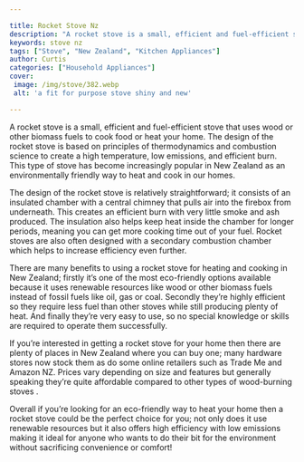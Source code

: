 ```yaml
---

title: Rocket Stove Nz
description: "A rocket stove is a small, efficient and fuel-efficient stove that uses wood or other biomass fuels to cook food or heat your home...see more detail"
keywords: stove nz
tags: ["Stove", "New Zealand", "Kitchen Appliances"]
author: Curtis
categories: ["Household Appliances"]
cover: 
 image: /img/stove/382.webp
 alt: 'a fit for purpose stove shiny and new'

---
```


A rocket stove is a small, efficient and fuel-efficient stove that uses wood or other biomass fuels to cook food or heat your home. The design of the rocket stove is based on principles of thermodynamics and combustion science to create a high temperature, low emissions, and efficient burn. This type of stove has become increasingly popular in New Zealand as an environmentally friendly way to heat and cook in our homes.

The design of the rocket stove is relatively straightforward; it consists of an insulated chamber with a central chimney that pulls air into the firebox from underneath. This creates an efficient burn with very little smoke and ash produced. The insulation also helps keep heat inside the chamber for longer periods, meaning you can get more cooking time out of your fuel. Rocket stoves are also often designed with a secondary combustion chamber which helps to increase efficiency even further. 

There are many benefits to using a rocket stove for heating and cooking in New Zealand; firstly it’s one of the most eco-friendly options available because it uses renewable resources like wood or other biomass fuels instead of fossil fuels like oil, gas or coal. Secondly they’re highly efficient so they require less fuel than other stoves while still producing plenty of heat. And finally they’re very easy to use, so no special knowledge or skills are required to operate them successfully. 

If you’re interested in getting a rocket stove for your home then there are plenty of places in New Zealand where you can buy one; many hardware stores now stock them as do some online retailers such as Trade Me and Amazon NZ. Prices vary depending on size and features but generally speaking they’re quite affordable compared to other types of wood-burning stoves . 

Overall if you’re looking for an eco-friendly way to heat your home then a rocket stove could be the perfect choice for you; not only does it use renewable resources but it also offers high efficiency with low emissions making it ideal for anyone who wants to do their bit for the environment without sacrificing convenience or comfort!
